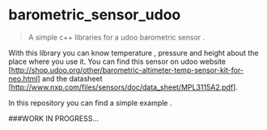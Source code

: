 # barometric_sensor_udoo
>A simple c++ libraries for a udoo barometric sensor .

With this library you can know temperature , pressure and height about the place where you use it.
You can find this sensor on udoo website [http://shop.udoo.org/other/barometric-altimeter-temp-sensor-kit-for-neo.html] and the datasheet [http://www.nxp.com/files/sensors/doc/data_sheet/MPL3115A2.pdf].

In this repository you can find a simple example .

###WORK IN PROGRESS...
